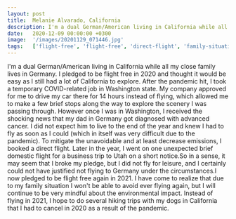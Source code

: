 ```yaml
---
layout: post
title:  Melanie Alvarado, California
description: I'm a dual German/American living in California while all my close family lives in Germany. I pledged to be flight free in 2020 and thought it would b...
date:   2020-12-09 00:00:00 +0300
image:  '/images/20201129_071446.jpg'
tags:   ['flight-free', 'flight-free', 'direct-flight', 'family-situation', 'temporary-covid', 'short-notice', 'shocking-news', 'related-job']
---
```

I'm a dual German/American living in California while all my close family lives in Germany. I pledged to be flight free in 2020 and thought it would be easy as I still had a lot of California to explore. After the pandemic hit, I took a temporary COVID-related job in Washington state. My company approved for me to drive my car there for 14 hours instead of flying, which allowed me to make a few brief stops along the way to explore the scenery I was passing through. However once I was in Washington, I received the shocking news that my dad in Germany got diagnosed with advanced cancer. I did not expect him to live to the end of the year and knew I had to fly as soon as I could (which in itself was very difficult due to the pandemic). To mitigate the unavoidable and at least decrease emissions, I booked a direct flight. Later in the year, I went on one unexpected brief domestic flight for a business trip to Utah on a short notice.So in a sense, it may seem that I broke my pledge, but I did not fly for leisure, and I certainly could not have justified not flying to Germany under the circumstances.I now pledged to be flight free again in 2021. I have come to realize that due to my family situation I won't be able to avoid ever flying again, but I will continue to be very mindful about the environmental impact. Instead of flying in 2021, I hope to do several hiking trips with my dogs in California that I had to cancel in 2020 as a result of the pandemic.

